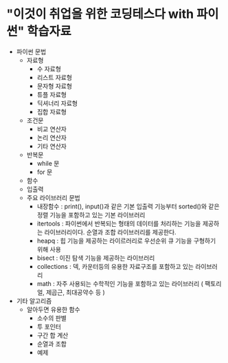 # "이것이 취업을 위한 코딩테스다 with 파이썬" 학습자료
- 파이썬 문법
  - 자료형
    - 수 자료형
    - 리스트 자료형
    - 문자형 자료형
    - 튜플 자료형
    - 딕셔너리 자료형
    - 집합 자료형
  - 조건문
    - 비교 연산자
    - 논리 연산자
    - 기타 연산자
  - 반복문
    - while 문
    - for 문
  - 함수
  - 입출력
  - 주요 라이브러리 문법
    - 내장함수 : print(), input()과 같은 기본 입출력 기능부터 sorted()와 같은 정렬 기능을 포함하고 있는 기본 라이브러리
    - itertools : 파이썬에서 반복되는 형태의 데이터를 처리하는 기능을 제공하는 라이브러리이다. 순열과 조합 라이브러리를 제공한다.
    - heapq : 힙 기능을 제공하는 라이르러리로 우선순위 큐 기능을 구형하기 위해 사용
    - bisect : 이진 탐색 기능을 제공하는 라이브러리
    - collections : 덱, 카운터등의 유용한 자료구조를 포함하고 있는 라이브러리
    - math : 자주 사용되는 수학적인 기능을 포함하고 있는 라이브러리 ( 팩토리얼, 제곱근, 최대공약수 등 )
- 기타 알고리즘
  - 알아두면 유용한 함수
    - 소수의 판별
    - 투 포인터
    - 구간 합 계산
    - 순열과 조합
    - 예제
